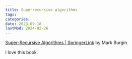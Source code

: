```yaml
---
title: Superrecursive algorithms
tags:
categories:
date: 2023-09-18
lastMod: 2024-02-26
---
```

[Super-Recursive Algorithms | SpringerLink](https://link.springer.com/book/10.1007/b138114) by Mark Burgin

I love this book.


